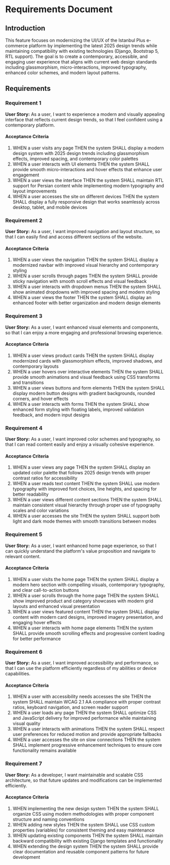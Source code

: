 # Requirements Document

## Introduction

This feature focuses on modernizing the UI/UX of the Istanbul Plus e-commerce platform by implementing the latest 2025 design trends while maintaining compatibility with existing technologies (Django, Bootstrap 5, RTL support). The goal is to create a contemporary, accessible, and engaging user experience that aligns with current web design standards including glassmorphism, micro-interactions, improved typography, enhanced color schemes, and modern layout patterns.

## Requirements

### Requirement 1

**User Story:** As a user, I want to experience a modern and visually appealing interface that reflects current design trends, so that I feel confident using a contemporary platform.

#### Acceptance Criteria

1. WHEN a user visits any page THEN the system SHALL display a modern design system with 2025 design trends including glassmorphism effects, improved spacing, and contemporary color palettes
2. WHEN a user interacts with UI elements THEN the system SHALL provide smooth micro-interactions and hover effects that enhance user engagement
3. WHEN a user views the interface THEN the system SHALL maintain RTL support for Persian content while implementing modern typography and layout improvements
4. WHEN a user accesses the site on different devices THEN the system SHALL display a fully responsive design that works seamlessly across desktop, tablet, and mobile devices

### Requirement 2

**User Story:** As a user, I want improved navigation and layout structure, so that I can easily find and access different sections of the website.

#### Acceptance Criteria

1. WHEN a user views the navigation THEN the system SHALL display a modernized navbar with improved visual hierarchy and contemporary styling
2. WHEN a user scrolls through pages THEN the system SHALL provide sticky navigation with smooth scroll effects and visual feedback
3. WHEN a user interacts with dropdown menus THEN the system SHALL show animated dropdowns with improved spacing and modern styling
4. WHEN a user views the footer THEN the system SHALL display an enhanced footer with better organization and modern design elements

### Requirement 3

**User Story:** As a user, I want enhanced visual elements and components, so that I can enjoy a more engaging and professional browsing experience.

#### Acceptance Criteria

1. WHEN a user views product cards THEN the system SHALL display modernized cards with glassmorphism effects, improved shadows, and contemporary layouts
2. WHEN a user hovers over interactive elements THEN the system SHALL provide smooth animations and visual feedback using CSS transforms and transitions
3. WHEN a user views buttons and form elements THEN the system SHALL display modern button designs with gradient backgrounds, rounded corners, and hover effects
4. WHEN a user interacts with forms THEN the system SHALL show enhanced form styling with floating labels, improved validation feedback, and modern input designs

### Requirement 4

**User Story:** As a user, I want improved color schemes and typography, so that I can read content easily and enjoy a visually cohesive experience.

#### Acceptance Criteria

1. WHEN a user views any page THEN the system SHALL display an updated color palette that follows 2025 design trends with proper contrast ratios for accessibility
2. WHEN a user reads text content THEN the system SHALL use modern typography with improved font choices, line heights, and spacing for better readability
3. WHEN a user views different content sections THEN the system SHALL maintain consistent visual hierarchy through proper use of typography scales and color variations
4. WHEN a user accesses the site THEN the system SHALL support both light and dark mode themes with smooth transitions between modes

### Requirement 5

**User Story:** As a user, I want enhanced home page experience, so that I can quickly understand the platform's value proposition and navigate to relevant content.

#### Acceptance Criteria

1. WHEN a user visits the home page THEN the system SHALL display a modern hero section with compelling visuals, contemporary typography, and clear call-to-action buttons
2. WHEN a user scrolls through the home page THEN the system SHALL show improved product and category showcases with modern grid layouts and enhanced visual presentation
3. WHEN a user views featured content THEN the system SHALL display content with modern card designs, improved imagery presentation, and engaging hover effects
4. WHEN a user interacts with home page elements THEN the system SHALL provide smooth scrolling effects and progressive content loading for better performance

### Requirement 6

**User Story:** As a user, I want improved accessibility and performance, so that I can use the platform efficiently regardless of my abilities or device capabilities.

#### Acceptance Criteria

1. WHEN a user with accessibility needs accesses the site THEN the system SHALL maintain WCAG 2.1 AA compliance with proper contrast ratios, keyboard navigation, and screen reader support
2. WHEN a user loads any page THEN the system SHALL optimize CSS and JavaScript delivery for improved performance while maintaining visual quality
3. WHEN a user interacts with animations THEN the system SHALL respect user preferences for reduced motion and provide appropriate fallbacks
4. WHEN a user accesses the site on slow connections THEN the system SHALL implement progressive enhancement techniques to ensure core functionality remains available

### Requirement 7

**User Story:** As a developer, I want maintainable and scalable CSS architecture, so that future updates and modifications can be implemented efficiently.

#### Acceptance Criteria

1. WHEN implementing the new design system THEN the system SHALL organize CSS using modern methodologies with proper component structure and naming conventions
2. WHEN adding new styles THEN the system SHALL use CSS custom properties (variables) for consistent theming and easy maintenance
3. WHEN updating existing components THEN the system SHALL maintain backward compatibility with existing Django templates and functionality
4. WHEN extending the design system THEN the system SHALL provide clear documentation and reusable component patterns for future development
